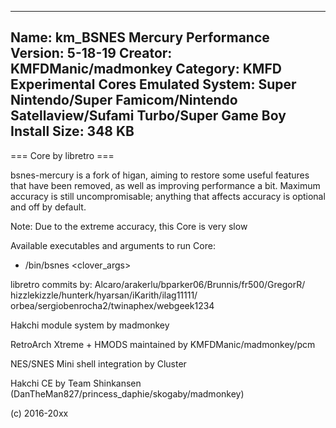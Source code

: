 -----------------------
Name: km_BSNES Mercury Performance
Version: 5-18-19
Creator: KMFDManic/madmonkey
Category: KMFD Experimental Cores
Emulated System: Super Nintendo/Super Famicom/Nintendo Satellaview/Sufami Turbo/Super Game Boy
Install Size: 348 KB
-----------------------
=== Core by libretro ===

bsnes-mercury is a fork of higan, aiming to restore some useful features that have been removed, as well as improving performance a bit. Maximum accuracy is still uncompromisable; anything that affects accuracy is optional and off by default.

Note: Due to the extreme accuracy, this Core is very slow

Available executables and arguments to run Core:
- /bin/bsnes <rom> <clover_args>

libretro commits by:
Alcaro/arakerlu/bparker06/Brunnis/fr500/GregorR/
hizzlekizzle/hunterk/hyarsan/iKarith/ilag11111/
orbea/sergiobenrocha2/twinaphex/webgeek1234 

Hakchi module system by madmonkey

RetroArch Xtreme + HMODS maintained by KMFDManic/madmonkey/pcm

NES/SNES Mini shell integration by Cluster

Hakchi CE by Team Shinkansen (DanTheMan827/princess_daphie/skogaby/madmonkey)

(c) 2016-20xx
